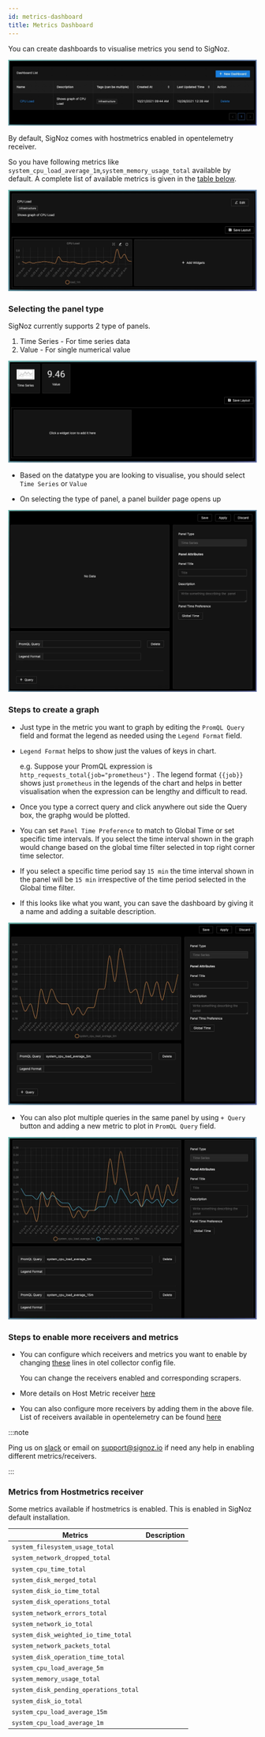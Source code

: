 ```yaml
---
id: metrics-dashboard
title: Metrics Dashboard
---
```


You can create dashboards to visualise metrics you send to SigNoz.

![new-dashboard](../../static/img/docs/new-dashboard.webp)

By default, SigNoz comes with hostmetrics enabled in opentelemetry receiver. 

So you have following metrics like `system_cpu_load_average_1m`,`system_memory_usage_total` available by default. A complete list of available metrics is given in the [table below](#metrics-from-hostmetrics-receiver).


![dashboard-panels](../../static/img/docs/dashboard-panels.webp)


### Selecting the panel type


SigNoz currently supports 2 type of panels.
1. Time Series - For time series data
2. Value - For single numerical value



![dashboard-query-types](../../static/img/docs/dashboard-query-types.webp)

- Based on the datatype you are looking to visualise, you should select `Time Series` or `Value`

- On selecting the type of panel, a panel builder page opens up

![panel-builder](../../static/img/docs/panel-builder.webp)



### Steps to create a graph

- Just type in the metric you want to graph by editing the `PromQL Query` field and format the legend as needed using the `Legend Format` field.

- `Legend Format` helps to show just the values of keys in chart. 
   
   e.g. Suppose your PromQL expression is `http_requests_total{job="prometheus"}` . The legend format `{{job}}` shows just `prometheus` in the legends of the chart and helps in better visualisation when the expression can be lengthy and difficult to read.

- Once you type a correct query and click anywhere out side the Query box, the graphg would be plotted.

- You can set `Panel Time Preference` to match to Global Time or set specific time intervals. If you select the time interval shown in the graph would change based on the global time filter selected in top right corner time selector. 

- If you select a specific time period say `15 min` the time interval shown in the panel will be `15 min` irrespective of the time period selected in the Global time filter.

- If this looks like what you want, you can save the dashboard by giving it a name and adding a suitable description.

![cpu-load-graph](../../static/img/docs/cpu-load-graph.webp)

- You can also plot multiple queries in the same panel by using `+ Query` button and adding a new metric to plot in `PromQL Query` field.

![cpu-load-multiple](../../static/img/docs/cpu-load-multiple.webp)



### Steps to enable more receivers and metrics


- You can configure which receivers and metrics you want to enable by changing [these](https://github.com/SigNoz/signoz/blob/53d52254cb94d305a81763f8852bbd645adf79c1/deploy/docker/clickhouse-setup/otel-collector-config.yaml#L14) lines in otel collector config file.

  You can change the receivers enabled and corresponding scrapers.

- More details on Host Metric receiver [here](https://github.com/open-telemetry/opentelemetry-collector-contrib/blob/main/receiver/hostmetricsreceiver/README.md)

- You can also configure more receivers by adding them in the above file. List of receivers available in opentelemetry can be found [here](https://github.com/open-telemetry/opentelemetry-collector-contrib/tree/main/receiver)

:::note

Ping us on [slack](https://signoz.io/slack) or email on [support@signoz.io](mailto:support@signoz.io) if need any help in enabling different metrics/receivers.

:::

### Metrics from Hostmetrics receiver

Some metrics available if hostmetrics is enabled. This is enabled in SigNoz default installation.

| Metrics | Description |
| --- | ----- |
| `system_filesystem_usage_total` | |
| `system_network_dropped_total` | |
| `system_cpu_time_total` | |
| `system_disk_merged_total` | |
| `system_disk_io_time_total` | |
| `system_disk_operations_total` | |
| `system_network_errors_total` | |
| `system_network_io_total` | |
| `system_disk_weighted_io_time_total` | |
| `system_network_packets_total` | |
| `system_disk_operation_time_total` | |
| `system_cpu_load_average_5m` | |
| `system_memory_usage_total` | |
| `system_disk_pending_operations_total` | |
| `system_disk_io_total` | |
| `system_cpu_load_average_15m` | |
| `system_cpu_load_average_1m` | |

